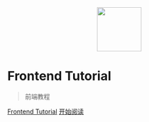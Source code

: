 <div align="center"><img width="100px" src="http://dunwu.test.upcdn.net/images/others/zp.png"/></div>

# Frontend Tutorial

> 前端教程

[Frontend Tutorial](https://dunwu.github.io/frontend-tutorial/)
[开始阅读](README.md)
